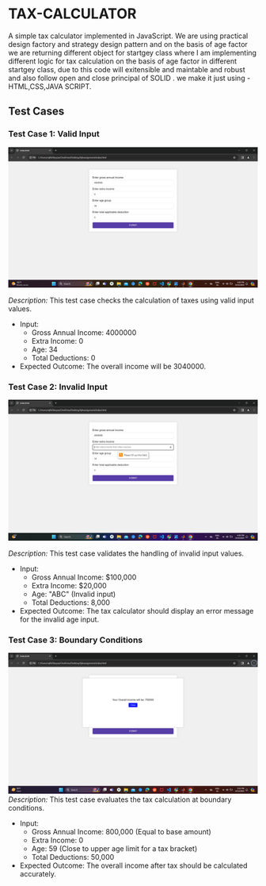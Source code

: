 # TAX-CALCULATOR

A simple tax calculator implemented in JavaScript.
We are using practical design factory and strategy design pattern and on the basis of age factor we are returning different object for startgey class where I am implementing different logic for tax calculation on the basis of age factor in different startgey class, due to this code will exitensible and maintable and robust and also follow  open and close principal of SOLID .
we make it just using -HTML,CSS,JAVA SCRIPT.

## Test Cases

### Test Case 1: Valid Input

![Test Case 1](valid-input.png)

*Description:* This test case checks the calculation of taxes using valid input values.
- Input:
  - Gross Annual Income: 4000000
  - Extra Income: 0
  - Age: 34
  - Total Deductions: 0
- Expected Outcome: The overall income will be 3040000.

### Test Case 2: Invalid Input

![Test Case 2](invalid-input.png)

*Description:* This test case validates the handling of invalid input values.
- Input:
  - Gross Annual Income: $100,000
  - Extra Income: $20,000
  - Age: "ABC" (Invalid input)
  - Total Deductions: 8,000
- Expected Outcome: The tax calculator should display an error message for the invalid age input.

### Test Case 3: Boundary Conditions

![Test Case 3](Boundary-condition-output.png)
*Description:* This test case evaluates the tax calculation at boundary conditions.
- Input:
  - Gross Annual Income: 800,000 (Equal to base amount)
  - Extra Income: 0
  - Age: 59 (Close to upper age limit for a tax bracket)
  - Total Deductions: 50,000
- Expected Outcome: The overall income after tax should be calculated accurately.
